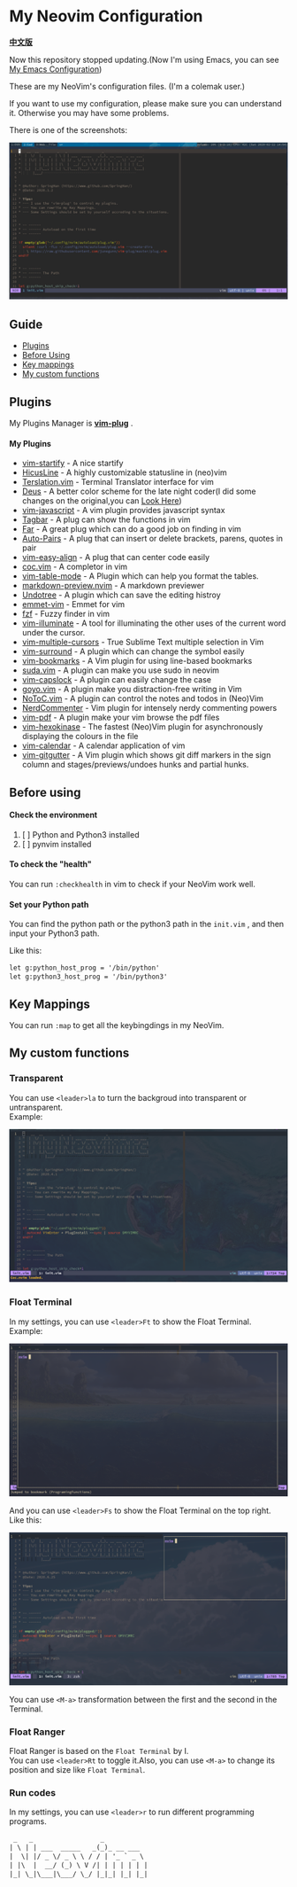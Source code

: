 # My Neovim Configuration

[**中文版**](README_cn.md)

Now this repository stopped updating.(Now I'm using Emacs, you can see [My Emacs Configuration](https://github.com/SpringHan/.emacs.d))

These are my NeoVim's configuration files. (I'm a colemak user.)

If you want to use my configuration, please make sure you can understand it. Otherwise you may have some problems.

There is one of the screenshots:

![Example](./demo.png)

## Guide

- [Plugins](#plugins)
- [Before Using](#before-using)
- [Key mappings](#key-mappings)
- [My custom functions](#my-custom-functions)

## Plugins

My Plugins Manager is **[vim-plug](https://github.com/junegunn/vim-plug)** .

#### My Plugins

- [vim-startify](https://github.com/mhinz/vim-startify) - A nice startify
- [HicusLine](https://github.com/Styadev/HicusLine) - A highly customizable statusline in (neo)vim
- [Terslation.vim](https://github.com/SpringHan/Terslation.vim) - Terminal Translator interface for vim
- [Deus](https://github.com/ajmwagar/vim-deus) - A better color scheme for the late night coder(I did some changes on the original,you can [Look Here](https://github.com/SpringHan/vim-deus))
- [vim-javascript](https://github.com/pangloss/vim-javascript) - A vim plugin provides javascript syntax
- [Tagbar](https://github.com/majutsushi/tagbar) - A plug can show the functions in vim
- [Far](https://github.com/brooth/far.vim) - A great plug which can do a good job on finding in vim
- [Auto-Pairs](https://github.com/jiangmiao/auto-pairs) - A plug that can insert or delete brackets, parens, quotes in pair
- [vim-easy-align](https://github.com/junegunn/vim-easy-align) - A plug that can center code easily
- [coc.vim](https://github.com/neoclide/coc.vim) - A completor in vim
- [vim-table-mode](https://github.com/dhruvasagar/vim-table-mode) - A Plugin which can help you format the tables.
- [markdown-preview.nvim](https://github.com/iamcco/markdown-preview.nvim) - A markdown previewer
- [Undotree](https://github.com/mbbill/undotree) - A plugin which can save the editing histroy
- [emmet-vim](https://github.com/mattn/emmet-vim) - Emmet for vim
- [fzf](https://github.com/junegunn/fzf) - Fuzzy finder in vim
- [vim-illuminate](https://github.com/RRethy/vim-illuminate) - A tool for illuminating the other uses of the current word under the cursor.
- [vim-multiple-cursors](https://github.com/terryma/vim-multiple-cursors) - True Sublime Text multiple selection in Vim
- [vim-surround](https://github.com/tpope/vim-surround) - A plugin which can change the symbol easily
- [vim-bookmarks](https://github.com/MattesGroeger/vim-bookmarks) - A Vim plugin for using line-based bookmarks
- [suda.vim](https://github.com/lambdalisue/suda.vim) - A plugin can make you use sudo in neovim
- [vim-capslock](https://github.com/SpringHan/vim-capslock) - A plugin can easily change the case
- [goyo.vim](https://github.com/junegunn/goyo.vim) - A plugin make you distraction-free writing in Vim
- [NoToC.vim](https://github.com/SpringHan/NoToC.vim) - A plugin can control the notes and todos in (Neo)Vim
- [NerdCommenter](https://github.com/preservim/nerdcommenter) - Vim plugin for intensely nerdy commenting powers
- [vim-pdf](https://github.com/makerj/vim-pdf) - A plugin make your vim browse the pdf files
- [vim-hexokinase](https://github.com/RRethy/vim-hexokinase) - The fastest (Neo)Vim plugin for asynchronously displaying the colours in the file
- [vim-calendar](hhtps://github.com/itchyny/calendar.vim) - A calendar application of vim
- [vim-gitgutter](https://github.com/airblade/vim-gitgutter) - A Vim plugin which shows git diff markers in the sign column and stages/previews/undoes hunks and partial hunks.


## Before using

#### Check the environment

1. [ ] Python and Python3 installed
2. [ ] pynvim installed

#### To check the "health"

You can run `:checkhealth` in vim to check if your NeoVim work well.

#### Set your Python path

You can find the python path or the python3 path in the `init.vim` , and then input your Python3 path.

Like this:
```vim
let g:python_host_prog = '/bin/python'
let g:python3_host_prog = '/bin/python3'
```

## Key Mappings

You can run `:map` to get all the keybingdings in my NeoVim.

## My custom functions

### Transparent

You can use `<leader>la` to turn the backgroud into transparent or untransparent.  
Example:

![Example](./demo2.png)

### Float Terminal

In my settings, you can use `<leader>Ft` to show the Float Terminal.  
Example:

![Example](./demo3.png)

And you can use `<leader>Fs` to show the Float Terminal on the top right.  
Like this:

![Example](./demo4.png)

You can use `<M-a>` transformation between the first and the second in the Terminal.

### Float Ranger

Float Ranger is based on the `Float Terminal` by I.  
You can use `<leader>Rt` to toggle it.Also, you can use `<M-a>` to change its position and size like `Float Terminal`.

### Run codes

In my settings, you can use `<leader>r` to run different programming programs.

```vim
 _   _                 _           
| \ | | ___  _____   _(_)_ __ ___  
|  \| |/ _ \/ _ \ \ / / | '_ ` _ \ 
| |\  |  __/ (_) \ V /| | | | | | |
|_| \_|\___|\___/ \_/ |_|_| |_| |_|
```
